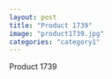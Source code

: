 ```yaml
---
layout: post
title: "Product 1739"
image: "product1739.jpg"
categories: "category1"
---
```

Product 1739
